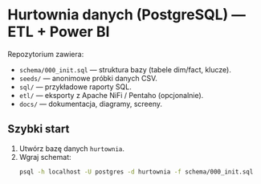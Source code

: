 # Hurtownia danych (PostgreSQL) — ETL + Power BI

Repozytorium zawiera:
- `schema/000_init.sql` — struktura bazy (tabele dim/fact, klucze).
- `seeds/` — anonimowe próbki danych CSV.
- `sql/` — przykładowe raporty SQL.
- `etl/` — eksporty z Apache NiFi / Pentaho (opcjonalnie).
- `docs/` — dokumentacja, diagramy, screeny.

## Szybki start

1. Utwórz bazę danych `hurtownia`.
2. Wgraj schemat:
   ```bash
   psql -h localhost -U postgres -d hurtownia -f schema/000_init.sql

